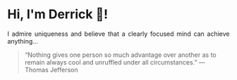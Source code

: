 # Hi, I'm Derrick 👋!
<p align="justify">I admire uniqueness and believe that a clearly focused mind can achieve anything...</p> 
<!-- #quote-start -->
<blockquote>&ldquo;Nothing gives one person so much advantage over another as to remain always cool and unruffled under all circumstances.&rdquo; &mdash; <footer>Thomas Jefferson</footer></blockquote>
<!-- #quote-end -->
